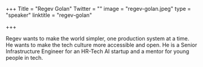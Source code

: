 +++
Title = "Regev Golan"
Twitter = ""
image = "regev-golan.jpeg"
type = "speaker"
linktitle = "regev-golan"

+++

Regev wants to make the world simpler, one production system at a time.
He wants to make the tech culture more accessible and open. He is a Senior Infrastructure Engineer for an HR-Tech AI startup and a mentor for young people in tech.